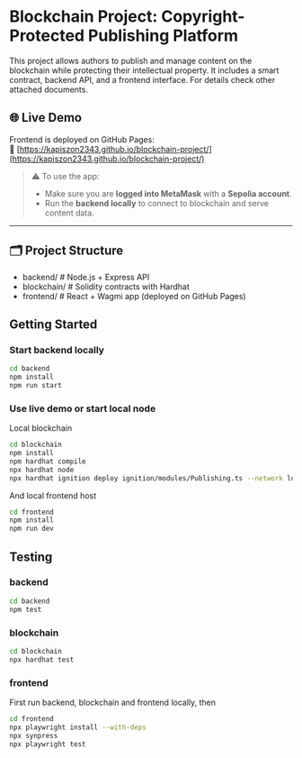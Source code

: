 # Blockchain Project: Copyright-Protected Publishing Platform

This project allows authors to publish and manage content on the blockchain while protecting their intellectual property. It includes a smart contract, backend API, and a frontend interface. For details check other attached documents.

## 🌐 Live Demo

Frontend is deployed on GitHub Pages:  
🔗 [https://kapiszon2343.github.io/blockchain-project/](https://kapiszon2343.github.io/blockchain-project/)

> ⚠️ To use the app:
> - Make sure you are **logged into MetaMask** with a **Sepolia account**.
> - Run the **backend locally** to connect to blockchain and serve content data.

---

## 🗂️ Project Structure

- backend/ # Node.js + Express API
- blockchain/ # Solidity contracts with Hardhat
- frontend/ # React + Wagmi app (deployed on GitHub Pages)

## Getting Started

### Start backend locally
```bash
cd backend
npm install
npm run start
```

### Use live demo or start local node
Local blockchain
```bash
cd blockchain
npm install
npm hardhat compile
npx hardhat node
npx hardhat ignition deploy ignition/modules/Publishing.ts --network localhost
```
And local frontend host
```bash
cd frontend
npm install
npm run dev
```

## Testing

### backend
```bash
cd backend
npm test
```

### blockchain
```bash
cd blockchain
npx hardhat test
```

### frontend
First run backend, blockchain and frontend locally, then
```bash
cd frontend
npx playwright install --with-deps
npx synpress
npx playwright test
```

